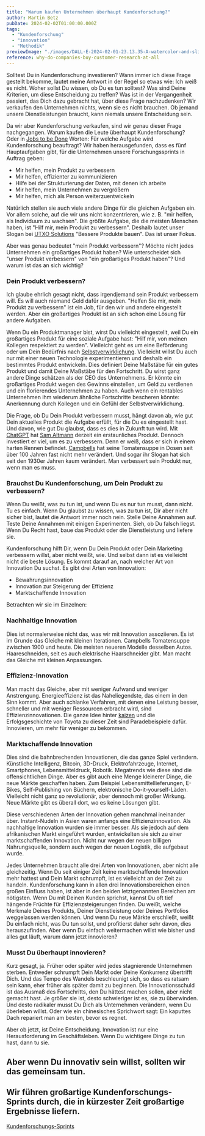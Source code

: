 ```yaml
---
title: "Warum kaufen Unternehmen überhaupt Kundenforschung?"
author: Martin Betz
pubDate: 2024-02-02T01:00:00.000Z
tags:
  - "Kundenforschung"
  - "innovation"
  - "Methodik"
previewImage: "./images/DALL·E-2024-02-01-23.13.35-A-watercolor-and-slightly-geometric-style-illustration-of-a-businessman-in-the-iconic-pose-from-the-shut-up-and-take-my-money-meme-replacing-Fry.-T.png"
reference: why-do-companies-buy-customer-research-at-all
---
```


Solltest Du in Kundenforschung investieren? Wann immer ich diese Frage gestellt bekomme, lautet meine Antwort in der Regel so etwas wie: Ich weiß es nicht. Woher sollst Du wissen, ob Du es tun solltest? Was sind Deine Kriterien, um diese Entscheidung zu treffen? Was ist in der Vergangenheit passiert, das Dich dazu gebracht hat, über diese Frage nachzudenken? Wir verkaufen den Unternehmen nichts, wenn sie es nicht brauchen. Ob jemand unsere Dienstleistungen braucht, kann niemals unsere Entscheidung sein.

Da wir aber Kundenforschung verkaufen, sind wir genau dieser Frage nachgegangen. Warum kaufen die Leute überhaupt Kundenforschung? Oder in [Jobs to be Done](/blog/verstehen-die-zu-erledigenden-aufgaben-perspektive/) Worten: Für welche Aufgabe wird Kundenforschung beauftragt? Wir haben herausgefunden, dass es fünf Hauptaufgaben gibt, für die Unternehmen unsere Forschungssprints in Auftrag geben:

- Mir helfen, mein Produkt zu verbessern
- Mir helfen, effizienter zu kommunizieren
- Hilfe bei der Strukturierung der Daten, mit denen ich arbeite
- Mir helfen, mein Unternehmen zu vergrößern
- Mir helfen, mich als Person weiterzuentwickeln

Natürlich stellen sie auch viele andere Dinge für die gleichen Aufgaben ein. Vor allem solche, auf die wir uns nicht konzentrieren, wie z. B. "mir helfen, als Individuum zu wachsen". Die größte Aufgabe, die die meisten Menschen haben, ist "Hilf mir, mein Produkt zu verbessern". Deshalb lautet unser Slogan bei [UTXO Solutions](/) "Bessere Produkte bauen". Das ist unser Fokus.

Aber was genau bedeutet "mein Produkt verbessern"? Möchte nicht jedes Unternehmen ein großartiges Produkt haben? Wie unterscheidet sich "unser Produkt verbessern" von "ein großartiges Produkt haben"? Und warum ist das an sich wichtig?

### Dein Produkt verbessern?

Ich glaube ehrlich gesagt nicht, dass irgendjemand sein Produkt verbessern will. Es will auch niemand Geld dafür ausgeben. "Helfen Sie mir, mein Produkt zu verbessern" ist ein Job, für den wir und andere eingestellt werden. Aber ein großartiges Produkt ist an sich schon eine Lösung für andere Aufgaben.

Wenn Du ein Produktmanager bist, wirst Du vielleicht eingestellt, weil Du ein großartiges Produkt für eine soziale Aufgabe hast: "Hilf mir, von meinen Kollegen respektiert zu werden". Vielleicht geht es um eine Beförderung oder um Dein Bedürfnis nach [Selbstverwirklichung](https://en.wikipedia.org/wiki/Maslow%27s_hierarchy_of_needs). Vielleicht willst Du auch nur mit einer neuen Technologie experimentieren und deshalb ein bestimmtes Produkt entwickeln. Dies definiert Deine Maßstäbe für ein gutes Produkt und damit Deine Maßstäbe für den Fortschritt. Du wirst ganz andere Dinge schätzen als der CEO des Unternehmens. Er könnte ein großartiges Produkt wegen des Gewinns einstellen, um Geld zu verdienen und ein florierendes Unternehmen zu haben. Auch wenn ein rentables Unternehmen ihm wiederum ähnliche Fortschritte bescheren könnte: Anerkennung durch Kollegen und ein Gefühl der Selbstverwirklichung.

Die Frage, ob Du Dein Produkt verbessern musst, hängt davon ab, wie gut Dein aktuelles Produkt die Aufgabe erfüllt, für die Du es eingestellt hast. Und davon, wie gut Du glaubst, dass es dies in Zukunft tun wird. Mit [ChatGPT](https://chat.openai.com/) hat [Sam Altmann](https://en.wikipedia.org/wiki/Sam_Altman) derzeit ein erstaunliches Produkt. Dennoch investiert er viel, um es zu verbessern. Denn er weiß, dass er sich in einem harten Rennen befindet. [Campbells](https://en.wikipedia.org/wiki/Campbell_Soup_Company) hat seine Tomatensuppe in Dosen seit über 100 Jahren fast nicht mehr verändert. Und sogar ihr Slogan hat sich seit den 1930er Jahren kaum verändert. Man verbessert sein Produkt nur, wenn man es muss.

### Brauchst Du Kundenforschung, um Dein Produkt zu verbessern?

Wenn Du weißt, was zu tun ist, und wenn Du es nur tun musst, dann nicht. Tu es einfach. Wenn Du glaubst zu wissen, was zu tun ist, Dir aber nicht sicher bist, lautet die Antwort immer noch nein. Stelle Deine Annahmen auf. Teste Deine Annahmen mit einigen Experimenten. Sieh, ob Du falsch liegst. Wenn Du Recht hast, baue das Produkt oder die Dienstleistung und liefere sie.

Kundenforschung hilft Dir, wenn Du Dein Produkt oder Dein Marketing verbessern willst, aber nicht weißt, wie. Und selbst dann ist es vielleicht nicht die beste Lösung. Es kommt darauf an, nach welcher Art von Innovation Du suchst. Es gibt drei Arten von Innovation:

- Bewahrungsinnovation
- Innovation zur Steigerung der Effizienz
- Marktschaffende Innovation

Betrachten wir sie im Einzelnen:

### Nachhaltige Innovation

Dies ist normalerweise nicht das, was wir mit Innovation assoziieren. Es ist im Grunde das Gleiche mit kleinen Iterationen. Campbells Tomatensuppe zwischen 1900 und heute. Die meisten neueren Modelle desselben Autos. Haareschneiden, seit es auch elektrische Haarschneider gibt. Man macht das Gleiche mit kleinen Anpassungen.

### Effizienz-Innovation

Man macht das Gleiche, aber mit weniger Aufwand und weniger Anstrengung. Energieeffizienz ist das Naheliegendste, das einem in den Sinn kommt. Aber auch schlanke Verfahren, mit denen eine Leistung besser, schneller und mit weniger Ressourcen erbracht wird, sind Effizienzinnovationen. Die ganze Idee hinter [kaizen](https://en.wikipedia.org/wiki/Kaizen) und die Erfolgsgeschichte von Toyota zu dieser Zeit sind Paradebeispiele dafür. Innovieren, um mehr für weniger zu bekommen.

### Marktschaffende Innovation

Dies sind die bahnbrechenden Innovationen, die das ganze Spiel verändern. Künstliche Intelligenz, Bitcoin, 3D-Druck, Elektrofahrzeuge, Internet, Smartphones, Lebensmitteldruck, Robotik. Megatrends wie diese sind die offensichtlichen Dinge. Aber es gibt auch eine Menge kleinerer Dinge, die neue Märkte geschaffen haben. Zum Beispiel Lebensmittellieferungen, E-Bikes, Self-Publishing von Büchern, elektronische Do-it-yourself-Läden. Vielleicht nicht ganz so revolutionär, aber dennoch mit großer Wirkung. Neue Märkte gibt es überall dort, wo es keine Lösungen gibt.

Diese verschiedenen Arten der Innovation gehen manchmal ineinander über. Instant-Nudeln in Asien waren anfangs eine Effizienzinnovation. Als nachhaltige Innovation wurden sie immer besser. Als sie jedoch auf dem afrikanischen Markt eingeführt wurden, entwickelten sie sich zu einer marktschaffenden Innovation. Nicht nur wegen der neuen billigen Nahrungsquelle, sondern auch wegen der neuen Logistik, die aufgebaut wurde.

Jedes Unternehmen braucht alle drei Arten von Innovationen, aber nicht alle gleichzeitig. Wenn Du seit einiger Zeit keine marktschaffende Innovation mehr hattest und Dein Markt schrumpft, ist es vielleicht an der Zeit zu handeln. Kundenforschung kann in allen drei Innovationsbereichen einen großen Einfluss haben, ist aber in den beiden letztgenannten Bereichen am nötigsten. Wenn Du mit Deinen Kunden sprichst, kannst Du oft tief hängende Früchte für Effizienzsteigerungen finden. Du weißt, welche Merkmale Deines Produkts, Deiner Dienstleistung oder Deines Portfolios weggelassen werden können. Und wenn Du neue Märkte erschließt, weißt Du einfach nicht, was Du tun sollst, und profitierst daher sehr davon, dies herauszufinden. Aber wenn Du einfach weitermachen willst wie bisher und alles gut läuft, warum dann jetzt innovieren?

### Musst Du überhaupt innovieren?

Kurz gesagt, ja. Früher oder später wird jedes stagnierende Unternehmen sterben. Entweder schrumpft Dein Markt oder Deine Konkurrenz übertrifft Dich. Und das Tempo des Wandels beschleunigt sich, so dass es ratsam sein kann, eher früher als später damit zu beginnen. Die Innovationsschuld ist das Ausmaß des Fortschritts, den Du hättest machen sollen, aber nicht gemacht hast. Je größer sie ist, desto schwieriger ist es, sie zu überwinden. Und desto radikaler musst Du Dich als Unternehmen verändern, wenn Du überleben willst. Oder wie ein chinesisches Sprichwort sagt: Ein kaputtes Dach repariert man am besten, bevor es regnet.

Aber ob jetzt, ist Deine Entscheidung. Innovation ist nur eine Herausforderung im Geschäftsleben. Wenn Du wichtigere Dinge zu tun hast, dann tu sie.

## Aber wenn Du innovativ sein willst, sollten wir das gemeinsam tun.

## Wir führen großartige Kundenforschungs-Sprints durch, die in kürzester Zeit großartige Ergebnisse liefern.

[Kundenforschungs-Sprints](/leistungen/customer-research-sprints/)
